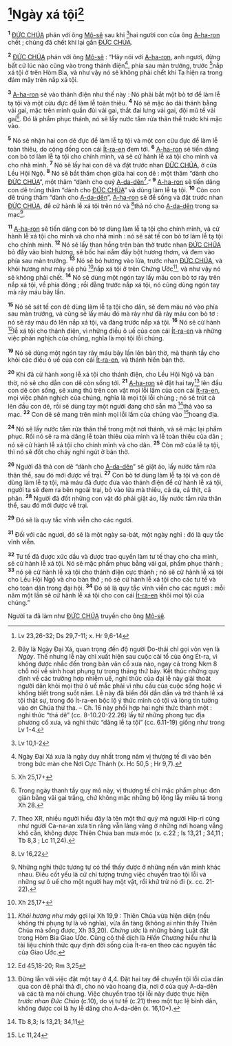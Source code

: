 # [^1@-c3107d73-0070-425d-a6a0-9b2f1db88879]Ngày xá tội[^1-c3107d73-0070-425d-a6a0-9b2f1db88879]
<sup><b>1</b></sup> [ĐỨC CHÚA]() phán với ông [Mô-sê]() sau khi [^2@-c3107d73-0070-425d-a6a0-9b2f1db88879]hai người con của ông [A-ha-ron]() chết ; chúng đã chết khi lại gần [ĐỨC CHÚA]().

<sup><b>2</b></sup> [ĐỨC CHÚA]() phán với ông [Mô-sê]() : “Hãy nói với [A-ha-ron](), anh ngươi, đừng bất cứ lúc nào cũng vào trong thánh điện[^2-c3107d73-0070-425d-a6a0-9b2f1db88879], phía sau màn trướng, trước [^3@-c3107d73-0070-425d-a6a0-9b2f1db88879]nắp xá tội ở trên Hòm Bia, và như vậy nó sẽ không phải chết khi Ta hiện ra trong đám mây trên nắp xá tội.

<sup><b>3</b></sup> [A-ha-ron]() sẽ vào thánh điện như thế này : Nó phải bắt một bò tơ để làm lễ tạ tội và một cừu đực để làm lễ toàn thiêu. <sup><b>4</b></sup> Nó sẽ mặc áo dài thánh bằng vải gai, mặc trên mình quần đùi vải gai, thắt đai lưng vải gai, đội mũ tế vải gai[^3-c3107d73-0070-425d-a6a0-9b2f1db88879]. Đó là phẩm phục thánh, nó sẽ lấy nước tắm rửa thân thể trước khi mặc vào.

<sup><b>5</b></sup> Nó sẽ nhận hai con dê đực để làm lễ tạ tội và một con cừu đực để làm lễ toàn thiêu, do cộng đồng con cái [Ít-ra-en]() đem tới. <sup><b>6</b></sup> [A-ha-ron]() sẽ tiến dâng con bò tơ làm lễ tạ tội cho chính mình, và sẽ cử hành lễ xá tội cho mình và cho nhà mình. <sup><b>7</b></sup> Nó sẽ lấy hai con dê và đặt trước nhan [ĐỨC CHÚA](), ở cửa Lều Hội Ngộ. <sup><b>8</b></sup> Nó sẽ bắt thăm chọn giữa hai con dê : một thăm “dành cho [ĐỨC CHÚA]()”, một thăm “dành cho quỷ [A-da-dên]()[^4-c3107d73-0070-425d-a6a0-9b2f1db88879].” <sup><b>9</b></sup> [A-ha-ron]() sẽ tiến dâng con dê trúng thăm “dành cho [ĐỨC CHÚA]()” và dùng làm lễ tạ tội. <sup><b>10</b></sup> Còn con dê trúng thăm “dành cho [A-da-dên]()”, [A-ha-ron]() sẽ để sống và đặt trước nhan [ĐỨC CHÚA](), để cử hành lễ xá tội trên nó và [^4@-c3107d73-0070-425d-a6a0-9b2f1db88879]thả nó cho [A-da-dên]() trong sa mạc[^5-c3107d73-0070-425d-a6a0-9b2f1db88879].

<sup><b>11</b></sup> [A-ha-ron]() sẽ tiến dâng con bò tơ dùng làm lễ tạ tội cho chính mình, và cử hành lễ xá tội cho mình và cho nhà mình : nó sẽ sát tế con bò tơ làm lễ tạ tội cho chính mình. <sup><b>12</b></sup> Nó sẽ lấy than hồng trên bàn thờ trước nhan [ĐỨC CHÚA]() bỏ đầy vào bình hương, sẽ bốc hai nắm đầy bột hương thơm, và đem vào phía sau màn trướng. <sup><b>13</b></sup> Nó sẽ bỏ hương vào lửa, trước nhan [ĐỨC CHÚA](), và khói hương như mây sẽ phủ [^5@-c3107d73-0070-425d-a6a0-9b2f1db88879]nắp xá tội ở trên Chứng Ước[^6-c3107d73-0070-425d-a6a0-9b2f1db88879], và như vậy nó sẽ không phải chết. <sup><b>14</b></sup> Nó sẽ dùng một ngón tay lấy máu con bò tơ rảy trên nắp xá tội, về phía đông ; rồi đằng trước nắp xá tội, nó cũng dùng ngón tay mà rảy máu bảy lần.

<sup><b>15</b></sup> Nó sẽ sát tế con dê dùng làm lễ tạ tội cho dân, sẽ đem máu nó vào phía sau màn trướng, và cũng sẽ lấy máu đó mà rảy như đã rảy máu con bò tơ : nó sẽ rảy máu đó lên nắp xá tội, và đàng trước nắp xá tội. <sup><b>16</b></sup> Nó sẽ cử hành [^6@-c3107d73-0070-425d-a6a0-9b2f1db88879]lễ xá tội cho thánh điện, vì những điều ô uế của con cái [Ít-ra-en]() và những việc phản nghịch của chúng, nghĩa là mọi tội lỗi chúng.

<sup><b>19</b></sup> Nó sẽ dùng một ngón tay rảy máu bảy lần lên bàn thờ, mà thanh tẩy cho khỏi các điều ô uế của con cái [Ít-ra-en](), và thánh hiến bàn thờ.

<sup><b>20</b></sup> Khi đã cử hành xong lễ xá tội cho thánh điện, cho Lều Hội Ngộ và bàn thờ, nó sẽ cho dẫn con dê còn sống tới. <sup><b>21</b></sup> [A-ha-ron]() sẽ đặt hai tay[^7-c3107d73-0070-425d-a6a0-9b2f1db88879] lên đầu con dê còn sống, sẽ xưng thú trên con vật mọi lỗi lầm của con cái [Ít-ra-en](), mọi việc phản nghịch của chúng, nghĩa là mọi tội lỗi chúng ; nó sẽ trút cả lên đầu con dê, rồi sẽ dùng tay một người đang chờ sẵn mà [^7@-c3107d73-0070-425d-a6a0-9b2f1db88879]thả vào sa mạc. <sup><b>22</b></sup> Con dê sẽ mang trên mình mọi lỗi lầm của chúng vào [^8@-c3107d73-0070-425d-a6a0-9b2f1db88879]hoang địa.

<sup><b>24</b></sup> Nó sẽ lấy nước tắm rửa thân thể trong một nơi thánh, và sẽ mặc lại phẩm phục. Rồi nó sẽ ra mà dâng lễ toàn thiêu của mình và lễ toàn thiêu của dân ; nó sẽ cử hành lễ xá tội cho chính mình và cho dân. <sup><b>25</b></sup> Còn mỡ của lễ tạ tội, thì nó sẽ đốt cho cháy nghi ngút ở bàn thờ.

<sup><b>26</b></sup> Người đã thả con dê “dành cho [A-da-dên]()” sẽ giặt áo, lấy nước tắm rửa thân thể, sau đó mới được về trại. <sup><b>27</b></sup> Con bò tơ dùng làm lễ tạ tội và con dê dùng làm lễ tạ tội, mà máu đã được đưa vào thánh điện để cử hành lễ xá tội, người ta sẽ đem ra bên ngoài trại, bỏ vào lửa mà thiêu, cả da, cả thịt, cả phân. <sup><b>28</b></sup> Người đã đốt những con vật đó phải giặt áo, lấy nước tắm rửa thân thể, sau đó mới được về trại.

<sup><b>29</b></sup> Đó sẽ là quy tắc vĩnh viễn cho các ngươi.

<sup><b>31</b></sup> Đối với các ngươi, đó sẽ là một ngày sa-bát, một ngày nghỉ : đó là quy tắc vĩnh viễn.

<sup><b>32</b></sup> Tư tế đã được xức dầu và được trao quyền làm tư tế thay cho cha mình, sẽ cử hành lễ xá tội. Nó sẽ mặc phẩm phục bằng vải gai, phẩm phục thánh ; <sup><b>33</b></sup> nó sẽ cử hành lễ xá tội cho thánh điện cực thánh ; nó sẽ cử hành lễ xá tội cho Lều Hội Ngộ và cho bàn thờ ; nó sẽ cử hành lễ xá tội cho các tư tế và cho toàn dân trong đại hội. <sup><b>34</b></sup> Đó sẽ là quy tắc vĩnh viễn cho các ngươi : mỗi năm một lần sẽ cử hành lễ xá tội cho con cái [Ít-ra-en]() khỏi mọi tội của chúng.”

Người ta đã làm như [ĐỨC CHÚA]() truyền cho ông [Mô-sê]().

[^1-c3107d73-0070-425d-a6a0-9b2f1db88879]: Đây là Ngày Đại Xá, quan trọng đến độ người Do-thái chỉ gọi vỏn vẹn là *Ngày*. Thế nhưng lễ này chỉ xuất hiện sau cuộc cải tổ của ông Ét-ra, vì không được nhắc đến trong bản văn cổ xưa nào, ngay cả trong Nkm 8 chỗ nói về sinh hoạt phụng tự trong tháng thứ bảy. Kết thúc những quy định về các trường hợp nhiễm uế, nghi thức của đại lễ này giải thoát người dân khỏi mọi thứ ô uế mắc phải vì nhu cầu của cuộc sống hoặc vì không biết trong suốt năm. Lễ này đã biến đổi dần dần và trở thành lễ xá tội thật sự, trong đó Ít-ra-en bộc lộ ý thức mình có tội và lòng tin tưởng vào ơn Chúa thứ tha. – Ch. 16 này phối hợp hai nghi thức thành một : nghi thức “thả dê” (cc. 8-10.20-22.26) lấy từ những phong tục địa phương cổ xưa, và nghi thức “dâng lễ tạ tội” (cc. 6.11-19) giống như trong Lv 1-4.
[^2-c3107d73-0070-425d-a6a0-9b2f1db88879]: Ngày Đại Xá xưa là ngày duy nhất trong năm vị thượng tế đi vào bên trong bức màn che Nơi Cực Thánh (x. Hc 50,5 ; Hr 9,7).
[^3-c3107d73-0070-425d-a6a0-9b2f1db88879]: Trong ngày thanh tẩy quy mô này, vị thượng tế chỉ mặc phẩm phục đơn giản bằng vải gai trắng, chứ không mặc những bộ lộng lẫy miêu tả trong Xh 28.
[^4-c3107d73-0070-425d-a6a0-9b2f1db88879]: Theo XR, nhiều người hiểu đây là tên một thứ quỷ mà người Híp-ri cũng như người Ca-na-an xưa tin rằng vẫn lảng vảng ở những nơi hoang vắng khô cằn, không được Thiên Chúa ban mưa móc (x. c.22 ; Is 13,21 ; 34,11 ; Tb 8,3 ; Lc 11,24).
[^5-c3107d73-0070-425d-a6a0-9b2f1db88879]: Những nghi thức tương tự có thể thấy được ở những nền văn minh khác nhau. Điều cốt yếu là cử chỉ tượng trưng việc chuyển trao tội lỗi và những sự ô uế cho một người hay một vật, rồi khử trừ nó đi (x. cc. 21-22).
[^6-c3107d73-0070-425d-a6a0-9b2f1db88879]: *Khói hương như mây* gợi lại Xh 19,9 : Thiên Chúa vừa hiện diện (nếu không thì phụng tự là vô nghĩa), vừa ẩn tàng (không ai nhìn thấy Thiên Chúa mà sống được, Xh 33,20). *Chứng ước* là những bảng Luật đặt trong Hòm Bia Giao Ước. Cũng có thể dịch là *Hiến Chương* hiểu như là tài liệu chính thức quy định đời sống của Ít-ra-en theo các nguyên tắc của Giao Ước.
[^7-c3107d73-0070-425d-a6a0-9b2f1db88879]: Đừng lẫn với việc đặt một tay ở 4,4. Đặt hai tay để chuyển tội lỗi của dân qua con dê phải thả đi, cho nó vào hoang địa, nơi ở của quỷ A-da-dên và các tà ma nói chung. Việc chuyển trao tội lỗi này được thực hiện *trước nhan Đức Chúa* (c.10), do vị tư tế (c.21) theo một tục lệ bình dân, không được coi là hy lễ dâng cho A-da-dên (x. 16,10+).
[^1@-c3107d73-0070-425d-a6a0-9b2f1db88879]: Lv 23,26-32; Ds 29,7-11; x. Hr 9,6-14
[^2@-c3107d73-0070-425d-a6a0-9b2f1db88879]: Lv 10,1-2
[^3@-c3107d73-0070-425d-a6a0-9b2f1db88879]: Xh 25,17+
[^4@-c3107d73-0070-425d-a6a0-9b2f1db88879]: Lv 16,22
[^5@-c3107d73-0070-425d-a6a0-9b2f1db88879]: Xh 25,17+
[^6@-c3107d73-0070-425d-a6a0-9b2f1db88879]: Ed 45,18-20; Rm 3,25
[^7@-c3107d73-0070-425d-a6a0-9b2f1db88879]: Tb 8,3; Is 13,21; 34,11
[^8@-c3107d73-0070-425d-a6a0-9b2f1db88879]: Lc 11,24
